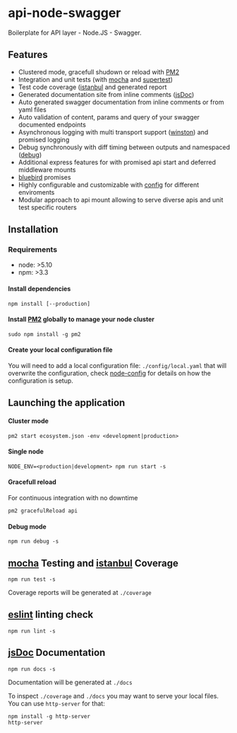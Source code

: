 # api-node-swagger

Boilerplate for API layer - Node.JS - Swagger.

## Features

- Clustered mode, gracefull shudown or reload with [PM2](https://github.com/Unitech/pm2)
- Integration and unit tests (with [mocha](https://mochajs.org/) and [supertest](https://github.com/visionmedia/supertest))
- Test code coverage ([istanbul](https://github.com/gotwarlost/istanbul) and generated report
- Generated documentation site from inline comments ([jsDoc](http://usejsdoc.org/))
- Auto generated swagger documentation from inline comments or from yaml files
- Auto validation of content, params and query of your swagger documented endpoints
- Asynchronous logging with multi transport support ([winston](https://github.com/winstonjs/winston)) and promised logging
- Debug synchronously with diff timing between outputs and namespaced ([debug](https://github.com/visionmedia/debug))
- Additional express features for with promised api start and deferred middleware
mounts
- [bluebird](https://github.com/petkaantonov/bluebird) promises
- Highly configurable and customizable with [config](https://github.com/lorenwest/node-config) for different enviroments
- Modular approach to api mount allowing to serve diverse apis and unit test
specific routers

## Installation

### Requirements

- node: >5.10
- npm: >3.3

#### Install dependencies

```
npm install [--production]
```

#### Install [PM2](https://github.com/Unitech/pm2) globally to manage your node cluster

```
sudo npm install -g pm2
```

#### Create your local configuration file

You will need to add a local configuration file: `./config/local.yaml` that
will overwrite the configuration, check
[node-config](https://github.com/lorenwest/node-config) for details on how the configuration is setup.

## Launching the application


#### Cluster mode

```
pm2 start ecosystem.json -env <development|production>
```

#### Single node

```
NODE_ENV=<production|development> npm run start -s
```

#### Gracefull reload

For continuous integration with no downtime

```
pm2 gracefulReload api
```

#### Debug mode

```
npm run debug -s
```

## [mocha](https://mochajs.org/) Testing and [istanbul](https://github.com/gotwarlost/istanbul) Coverage

```
npm run test -s
```

Coverage reports will be generated at `./coverage`

## [eslint](http://eslint.org/) linting check

```
npm run lint -s

```
## [jsDoc](http://usejsdoc.org/) Documentation

```
npm run docs -s
```

Documentation will be generated at `./docs`


To inspect `./coverage` and `./docs` you may want to serve your local files.
You can use `http-server` for that:

```
npm install -g http-server
http-server
```
